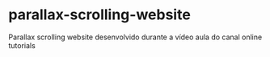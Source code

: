 # parallax-scrolling-website
Parallax scrolling website desenvolvido durante a vídeo aula do canal online tutorials
